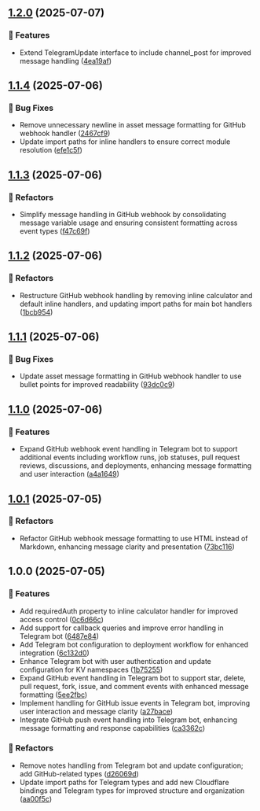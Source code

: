 ## [1.2.0](https://github.com/M-logique/black-betty/compare/v1.1.4...v1.2.0) (2025-07-07)

### 🚀 Features

* Extend TelegramUpdate interface to include channel_post for improved message handling ([4ea19af](https://github.com/M-logique/black-betty/commit/4ea19afa2d93b845239833b8f52c3107db0251ee))

## [1.1.4](https://github.com/M-logique/black-betty/compare/v1.1.3...v1.1.4) (2025-07-06)

### 🐛 Bug Fixes

* Remove unnecessary newline in asset message formatting for GitHub webhook handler ([2467cf9](https://github.com/M-logique/black-betty/commit/2467cf90b4d94540e7cb2df13d1211aad0375ac5))
* Update import paths for inline handlers to ensure correct module resolution ([efe1c5f](https://github.com/M-logique/black-betty/commit/efe1c5fa7f212ede53129c6c8d1d47948bb76552))

## [1.1.3](https://github.com/M-logique/black-betty/compare/v1.1.2...v1.1.3) (2025-07-06)

### 🚧 Refactors

* Simplify message handling in GitHub webhook by consolidating message variable usage and ensuring consistent formatting across event types ([f47c69f](https://github.com/M-logique/black-betty/commit/f47c69f3c96f4fcaecb1f8d8eb831fe0a35ec287))

## [1.1.2](https://github.com/M-logique/black-betty/compare/v1.1.1...v1.1.2) (2025-07-06)

### 🚧 Refactors

* Restructure GitHub webhook handling by removing inline calculator and default inline handlers, and updating import paths for main bot handlers ([1bcb954](https://github.com/M-logique/black-betty/commit/1bcb954be51b88e4b370657c9a50acc01d0353c0))

## [1.1.1](https://github.com/M-logique/black-betty/compare/v1.1.0...v1.1.1) (2025-07-06)

### 🐛 Bug Fixes

* Update asset message formatting in GitHub webhook handler to use bullet points for improved readability ([93dc0c9](https://github.com/M-logique/black-betty/commit/93dc0c94bff5c91032d4c1a188fbd8a23b046d92))

## [1.1.0](https://github.com/M-logique/black-betty/compare/v1.0.1...v1.1.0) (2025-07-06)

### 🚀 Features

* Expand GitHub webhook event handling in Telegram bot to support additional events including workflow runs, job statuses, pull request reviews, discussions, and deployments, enhancing message formatting and user interaction ([a4a1649](https://github.com/M-logique/black-betty/commit/a4a16494a3d8f10dfb293feef8bb4c857c8b9ae0))

## [1.0.1](https://github.com/M-logique/black-betty/compare/v1.0.0...v1.0.1) (2025-07-05)

### 🚧 Refactors

* Refactor GitHub webhook message formatting to use HTML instead of Markdown, enhancing message clarity and presentation ([73bc116](https://github.com/M-logique/black-betty/commit/73bc116a0721c3d50efc87f562758e40898f50f9))

## 1.0.0 (2025-07-05)

### 🚀 Features

* Add requiredAuth property to inline calculator handler for improved access control ([0c6d66c](https://github.com/M-logique/black-betty/commit/0c6d66c603da96ad329cda22a8ce5592d43253a4))
* Add support for callback queries and improve error handling in Telegram bot ([6487e84](https://github.com/M-logique/black-betty/commit/6487e84867a0480ce50c836093d39fbddef670bb))
* Add Telegram bot configuration to deployment workflow for enhanced integration ([6c132d0](https://github.com/M-logique/black-betty/commit/6c132d06bcc930c78f746a8d4a0b7f3a96c7cdf3))
* Enhance Telegram bot with user authentication and update configuration for KV namespaces ([1b75255](https://github.com/M-logique/black-betty/commit/1b752552dfe9f92af76dfccfe98b462f8182a50b))
* Expand GitHub event handling in Telegram bot to support star, delete, pull request, fork, issue, and comment events with enhanced message formatting ([5ee2fbc](https://github.com/M-logique/black-betty/commit/5ee2fbca48e64e91b36cf428be6a848b747f6790))
* Implement handling for GitHub issue events in Telegram bot, improving user interaction and message clarity ([a27bace](https://github.com/M-logique/black-betty/commit/a27bacea0d8ba7ea256eed3bf8f6cd3ec25e4168))
* Integrate GitHub push event handling into Telegram bot, enhancing message formatting and response capabilities ([ca3362c](https://github.com/M-logique/black-betty/commit/ca3362c80766e7c5620a55221eb9925d6b6388cf))

### 🚧 Refactors

* Remove notes handling from Telegram bot and update configuration; add GitHub-related types ([d26069d](https://github.com/M-logique/black-betty/commit/d26069d62d591bf2a230389e630b9a5436455824))
* Update import paths for Telegram types and add new Cloudflare bindings and Telegram types for improved structure and organization ([aa00f5c](https://github.com/M-logique/black-betty/commit/aa00f5cb8790fd2c08e5dda983f1e660be90d56b))
